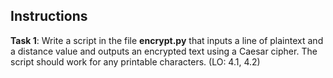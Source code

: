 ## Instructions

**Task 1**: Write a script in the file **encrypt.py** that inputs a line of plaintext and a distance value and outputs an encrypted text using a Caesar cipher. The script should work for any printable characters. (LO: 4.1, 4.2)